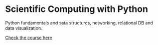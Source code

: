 # Scientific Computing with Python

Python fundamentals and sata structures, networking, relational DB and data visualization.

[Check the course here](https://www.freecodecamp.org/learn/scientific-computing-with-python/)
